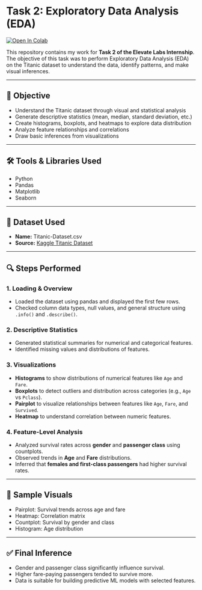 # Task 2: Exploratory Data Analysis (EDA)

[![Open In Colab](https://colab.research.google.com/assets/colab-badge.svg)](https://colab.research.google.com/drive/1XYCNzn-FQyWDIyXu5zfDCWimQMDioEeJ?usp=sharing)

This repository contains my work for **Task 2 of the Elevate Labs Internship**. The objective of this task was to perform Exploratory Data Analysis (EDA) on the Titanic dataset to understand the data, identify patterns, and make visual inferences.

---

## 📌 Objective

- Understand the Titanic dataset through visual and statistical analysis
- Generate descriptive statistics (mean, median, standard deviation, etc.)
- Create histograms, boxplots, and heatmaps to explore data distribution
- Analyze feature relationships and correlations
- Draw basic inferences from visualizations

---

## 🛠️ Tools & Libraries Used

- Python
- Pandas
- Matplotlib
- Seaborn

---

## 🧪 Dataset Used

- **Name:** Titanic-Dataset.csv  
- **Source:** [Kaggle Titanic Dataset](https://www.kaggle.com/datasets/yasserh/titanic-dataset)

---


## 🔍 Steps Performed

### 1. **Loading & Overview**
- Loaded the dataset using pandas and displayed the first few rows.
- Checked column data types, null values, and general structure using `.info()` and `.describe()`.

### 2. **Descriptive Statistics**
- Generated statistical summaries for numerical and categorical features.
- Identified missing values and distributions of features.

### 3. **Visualizations**
- **Histograms** to show distributions of numerical features like `Age` and `Fare`.
- **Boxplots** to detect outliers and distribution across categories (e.g., `Age` vs `Pclass`).
- **Pairplot** to visualize relationships between features like `Age`, `Fare`, and `Survived`.
- **Heatmap** to understand correlation between numeric features.

### 4. **Feature-Level Analysis**
- Analyzed survival rates across **gender** and **passenger class** using countplots.
- Observed trends in **Age** and **Fare** distributions.
- Inferred that **females and first-class passengers** had higher survival rates.

---

## 📸 Sample Visuals

- Pairplot: Survival trends across age and fare
- Heatmap: Correlation matrix
- Countplot: Survival by gender and class
- Histogram: Age distribution

---

## ✅ Final Inference

- Gender and passenger class significantly influence survival.
- Higher fare-paying passengers tended to survive more.
- Data is suitable for building predictive ML models with selected features.

